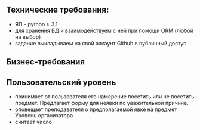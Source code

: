 ## Технические требования:
- ЯП - python ≥ 3.1
- для хранения БД и взаимодействуем с ней при помощи ORM (любой на выбор)
- задание выкладываем на свой аккаунт Github в публичный доступ

## Бизнес-требования
Пользовательский уровень
  - 
  - принимает от пользователя его намерение посетить или не посетить предмет. Предлагает форму для неявки по уважительной причине.
  - оповещает преподавателя о предполагаемой явке на предмет
Уровень организатора
 - считает число 